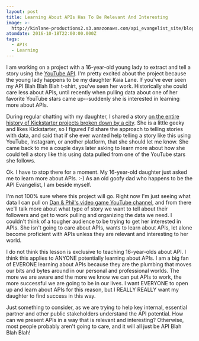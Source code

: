 ```yaml
---
layout: post
title: Learning About APIs Has To Be Relevant And Interesting
image: >-
  http://kinlane-productions2.s3.amazonaws.com/api_evangelist_site/blog/bw_relevant.png
atomdate: 2016-10-18T22:00:00.000Z
tags:
  - APIs
  - Learning
---
```

I am working on a project with a 16-year-old young lady to extract and tell a story using the [YouTube API](https://developers.google.com/youtube/). I'm pretty excited about the project because the young lady happens to be my daughter Kaia Lane. If you've ever seen my API Blah Blah Blah t-shirt, you've seen her work. Historically she could care less about APIs, until recently when pulling data about one of her favorite YouTube stars came up--suddenly she is interested in learning more about APIs.

During regular chatting with my daughter, I shared a story [on the entire history of Kickstarter projects broken down by a city](http://polygraph.cool/kickstarter/). She is a little geeky and likes Kickstarter, so I figured I'd share the approach to telling stories with data, and said that if she ever wanted help telling a story like this using YouTube, Instagram, or another platform, that she should let me know. She came back to me a couple days later asking to learn more about how she could tell a story like this using data pulled from one of the YouTube stars she follows.  

Ok. I have to stop there for a moment. My 16-year-old daughter just asked me to learn more about APIs. :-) As an old goofy dad who happens to be the API Evangelist, I am beside myself.

I'm not 100% sure where this project will go. Right now I'm just seeing what data I can pull on [Dan & Phil's video game YouTube channel](https://www.youtube.com/user/DanAndPhilGAMES), and from there we'll talk more about what type of story we want to tell about their followers and get to work pulling and organizing the data we need. I couldn't think of a tougher audience to be trying to get her interested in APIs. She isn't going to care about APIs, wants to learn about APIs, let alone become proficient with APIs unless they are relevant and interesting to her world. 

I do not think this lesson is exclusive to teaching 16-year-olds about API. I think this applies to ANYONE potentially learning about APIs. I am a big fan of EVERONE learning about APIs because they are the plumbing that moves our bits and bytes around in our personal and professional worlds. The more we are aware and the more we know we can put APIs to work, the more successful we are going to be in our lives. I want EVERYONE to open up and learn about APIs for this reason, but I REALLY REALLY want my daughter to find success in this way.

Just something to consider, as we are trying to help key internal, essential partner and other public stakeholders understand the API potential. How can we present APIs in a way that is relevant and interesting? Otherwise, most people probably aren't going to care, and it will all just be API Blah Blah Blah!